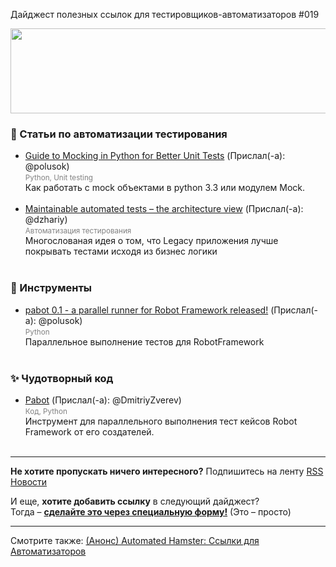 Дайджест полезных ссылок для тестировщиков-автоматизаторов #019 

<img src="http://automated-testing.info/uploads/default/61/e442078ec743033d.png" width="529" height="136">

### :paperclip: Статьи по автоматизации тестирования
* [Guide to Mocking in Python for Better Unit Tests](http://www.toptal.com/python/an-introduction-to-mocking-in-python?utm_source=Python+Weekly+Newsletter&utm_campaign=eb5e81888c-Python_Weekly_Issue_121_January_9_2014&utm_medium=email&utm_term=0_9e26887fc5-eb5e81888c-312534025) (Прислал(-а): @polusok) <br><small><font color="gray">Python, Unit testing</font></small><br>Как работать с mock объектами в python 3.3 или модулем Mock.<br><br>
* [Maintainable automated tests – the architecture view](http://www.shino.de/2014/01/16/maintainable-automated-tests-the-architecture-view/) (Прислал(-а): @dzhariy) <br><small><font color="gray">Автоматизация тестирования</font></small><br>Многослованая идея о том, что Legacy приложения лучше покрывать тестами исходя из бизнес логики <br><br>


### :wrench: Инструменты
* [pabot 0.1 - a parallel runner for Robot Framework released!](https://github.com/mkorpela/pabot) (Прислал(-а): @polusok) <br><small><font color="gray">Python</font></small><br>Параллельное выполнение тестов для RobotFramework<br><br>


### :sparkles: Чудотворный  код
* [Pabot](https://github.com/mkorpela/pabot) (Прислал(-а): @DmitriyZverev) <br><small><font color="gray">Код, Python</font></small><br>Инструмент для параллельного выполнения тест кейсов Robot Framework от его создателей.<br><br>


---------------
**Не хотите пропускать ничего интересного?** 
Подпишитесь на ленту [RSS Новости]( http://automated-testing.info/category/novosti.rss)  

И еще, **хотите добавить ссылку** в следующий дайджест?<br>
Тогда – **[сделайте это через специальную форму!](http://goo.gl/p8JpCx)** (Это – просто)   

---------
Смотрите также: [(Анонс) Automated Hamster: Ссылки для Автоматизаторов](http://automated-testing.info/t/anons-automated-hamster-ssylki-dlya-avtomatizatorov/3399)
